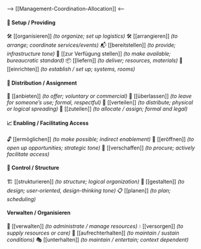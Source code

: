 --> [[Management-Coordination-Allocation]] <--
#### 🔧 Setup / Providing
🛠️ [[organisieren]] *(to organize; set up logistics)*
🛠️ [[arrangieren]] *(to arrange; coordinate services/events)*
📬 [[bereitstellen]] *(to provide; infrastructure tone)*
📂 [[zur Verfügung stellen]] *(to make available; bureaucratic standard)*
📦 [[liefern]] *(to deliver; resources, materials)*
🔧 [[einrichten]] *(to establish / set up; systems, rooms)*

#### 🤝 Distribution / Assignment
🎯 [[anbieten]] *(to offer; voluntary or commercial)*
🧭 [[überlassen]] *(to leave for someone’s use; formal, respectful)*
🤝 [[verteilen]] *(to distribute; physical or logical spreading)*
🤝 [[zuteilen]] *(to allocate / assign; formal and legal)*

#### 📈 Enabling / Facilitating Access
🔓 [[ermöglichen]] *(to make possible; indirect enablement)*
📜 [[eröffnen]] *(to open up opportunities; strategic tone)*
🎯 [[verschaffen]] *(to procure; actively facilitate access)*

#### 🧠 Control / Structure
🏗️ [[strukturieren]] *(to structure; logical organization)*
🧱 [[gestalten]] *(to design; user-oriented, design-thinking tone)*
📋 [[planen]] *(to plan; scheduling)*

#### Verwalten / Organisieren
🏢 [[verwalten]] *(to administrate / manage resources)*
💧 [[versorgen]] *(to supply resources or care)*
🔄 [[aufrechterhalten]] *(to maintain / sustain conditions)*
🎭 [[unterhalten]] *(to maintain / entertain; context dependent)*
